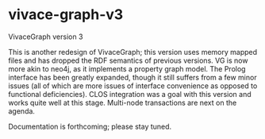 vivace-graph-v3
===============

VivaceGraph version 3

This is another redesign of VivaceGraph;  this version uses memory mapped files
and has dropped the RDF semantics of previous versions.  VG is now more akin to 
neo4j, as it implements a property graph model.  The Prolog interface has been 
greatly expanded, though it still suffers from a few minor issues (all of which 
are more issues of interface convenience as opposed to functional deficiencies).
CLOS integration was a goal with this version and works quite well at this 
stage.  Multi-node transactions are next on the agenda.

Documentation is forthcoming;  please stay tuned.
